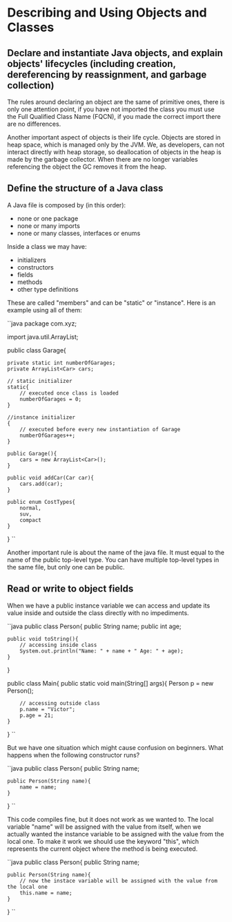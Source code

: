 # Describing and Using Objects and Classes

## Declare and instantiate Java objects, and explain objects' lifecycles (including creation, dereferencing by reassignment, and garbage collection)

The rules around declaring an object are the same of primitive ones, there is only one attention point, if you have not imported the class you must use the Full Qualified Class Name (FQCN), if you made the correct import there are no differences.

Another important aspect of objects is their life cycle. Objects are stored in heap space, which is managed only by the JVM. We, as developers, can not interact directly with heap storage, so deallocation of objects in the heap is made by the garbage collector. When there are no longer variables referencing the object the GC removes it from the heap.

## Define the structure of a Java class

A Java file is composed by (in this order):

- none or one package
- none or many imports
- none or many classes, interfaces or enums

Inside a class we may have:

- initializers
- constructors
- fields
- methods
- other type definitions

These are called "members" and can be "static" or "instance". Here is an example using all of them:

``java
package com.xyz;

import java.util.ArrayList;

public class Garage{

    private static int numberOfGarages;
    private ArrayList<Car> cars;

    // static initializer
    static{
        // executed once class is loaded
        numberOfGarages = 0;
    }

    //instance initializer
    {
        // executed before every new instantiation of Garage
        numberOfGarages++;
    }

    public Garage(){
        cars = new ArrayList<Car>();
    }

    public void addCar(Car car){
        cars.add(car);
    }

    public enum CostTypes{
        normal,
        suv,
        compact
    }
}
``

Another important rule is about the name of the java file. It must equal to the name of the public top-level type. You can have multiple top-level types in the same file, but only one can be public.


## Read or write to object fields

When we have a public instance variable we can access and update its value inside and outside the class directly with no impediments.

``java
public class Person{
    public String name;
    public int age;

    public void toString(){
        // accessing inside class
        System.out.println("Name: " + name + " Age: " + age);
    }
}

public class Main{
    public static void main(String[] args){
        Person p = new Person();

        // accessing outside class
        p.name = "Victor";
        p.age = 21;
    }
}
``

But we have one situation which might cause confusion on beginners. What happens when the following constructor runs?

``java
public class Person{
    public String name;

    public Person(String name){
        name = name;
    }
}
``

This code compiles fine, but it does not work as we wanted to. The local variable "name" will be assigned with the value from itself, when we actually wanted the instance variable to be assigned with the value from the local one. To make it work we should use the keyword "this", which represents the current object where the method is being executed.

``java
public class Person{
    public String name;

    public Person(String name){
        // now the instace variable will be assigned with the value from the local one
        this.name = name;
    }
}
``